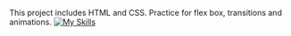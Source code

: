 This project includes HTML and CSS.
Practice for flex box, transitions and animations.
[![My Skills](https://skillicons.dev/icons?i=js,html,css,wasm)](https://skillicons.dev)
